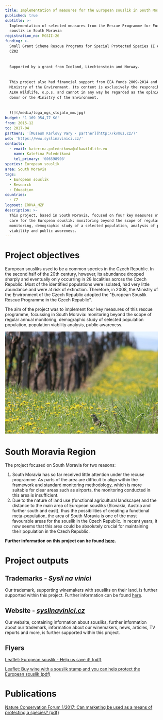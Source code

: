 ```yaml
---
title: Implementation of measures for the European souslik in South Moravia
published: true
subtitle: >-
  Implementation of selected measures from the Rescue Programme for European
  souslik in South Moravia
registration_no: MGSII-26
funding: >-
  Small Grant Scheme Rescue Programs for Special Protected Species II of Program
  CZ02


  Supported by a grant from Iceland, Liechtenstein and Norway.


  This project also had financial support from EEA funds 2009-2014 and the
  Ministry of the Environment. Its content is exclusively the responsibility of
  ALKA Wildlife, o.p.s. and cannot in any way be regarded as the opinion of the
  donor or the Ministry of the Environment.


  ![](/media/loga_mgs_stojato_mm.jpg)
budget: '1 169 954,77 Kč'
from: 2015-12
to: 2017-04
partners: '[Museum Karlovy Vary - partner](http://kvmuz.cz/)'
web: 'https://www.syslinavinici.cz/'
contacts:
  - email: katerina.polednikova@alkawildlife.eu
    name: Kateřina Poledníková
    tel_primary: '606598903'
species: European souslik
area: South Moravia
tags:
  - European souslik
  - Research
  - Education
countries:
  - CZ
logoset: IRRVA_MZP
description: >-
  This project, based in South Moravia, focused on four key measures of health
  care for the European souslik: monitoring beyond the scope of regular annual
  monitoring, demographic study of a selected population, analysis of population
  viability and public awareness.
---
```

# Project objectives

European sousliks used to be a common species in the Czech Republic. In the second half of the 20th century, however, its abundance dropped sharply and eventually only occurring in 28 localities across the Czech Republic. Most of the identified populations were isolated, had very little abundance and were  at risk of extinction. Therefore, in 2008, the Ministry of the Environment of the Czech Republic adopted the "European Souslik Rescue Programme in the Czech Republic". 

The aim of the project was to implement four key measures of this rescue programme, focussing in South Moravia: monitoring beyond the scope of regular annual monitoring, demographic study of selected population population, population viability analysis, public awareness.

![sysel ve vinici](/media/img_1168.jpg "sysel ve vinici")

# South Moravia Region

The project focused on South Moravia for two reasons: 

1. South Moravia has so far received little attention under the recuse programme. As parts of the area are difficult to align within the framework and standard monitoring methodology, which is more suitable for clear areas such as airports, the monitoring conducted in this area is insufficient.
2. Due to the nature of land use (functional agricultural landscape) and the distance to the main area of ​​European sousliks (Slovakia, Austria and further south and east), thus the possibilities of creating a functional meta-population, the area of ​​South Moravia is one of the most favourable areas for the souslik in the Czech Republic. In recent years, it now seems that this area could be absolutely crucial for maintaining their population in the Czech Republic.

**Further information on this project can be found** [**here**](https://en.syslinavinici.eu/project/implementation-of-measures)**.**

# Project outputs

## **Trademarks -** _**Sysli na vinici**_

Our trademark, supporting winemakers with sousliks on their land, is further supported within this project. Further information can be found [here](/souslik-stamp).

## **Website -** [**_syslinavinici.cz_**](www.syslinavinici.cz)

Our website, containing information about sousliks, further information about our trademark, information about our winemakers, news, articles, TV reports and more, is further supported within this project.

## Flyers

[Leaflet: European souslik - Help us save it! (pdf)](/media/letak_sysel_Pomozte_chranit.pdf)

[Leaflet: Buy wine with a souslik stamp and you can help protect the European souslik (pdf)](/media/letak_sysel_znamka.pdf)

# Publications

[Nature Conservation Forum 1/2017: Can marketing be used as a means of protecting a species? (pdf)](/media/11_marketing_ochrana_druhu.pdf)

